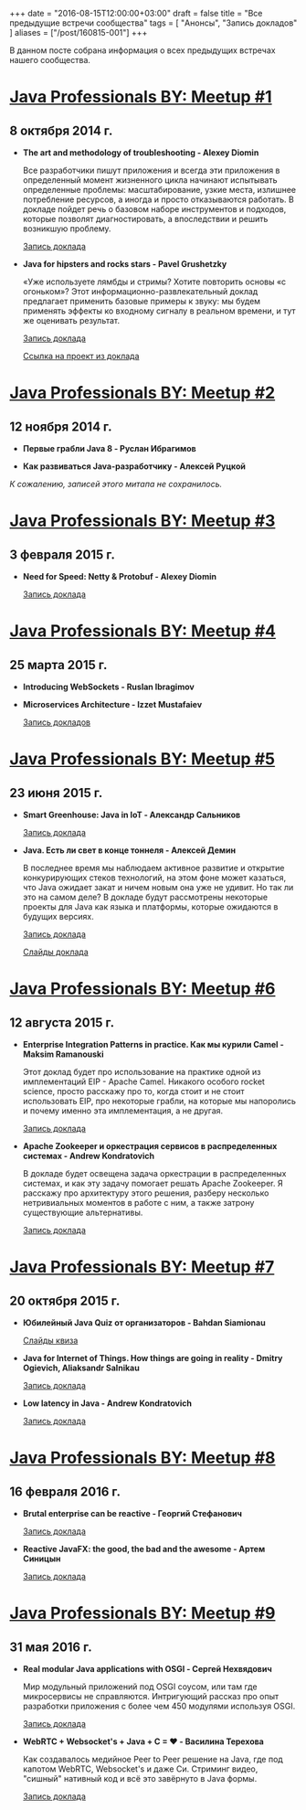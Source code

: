 +++
date = "2016-08-15T12:00:00+03:00"
draft = false
title = "Все предыдущие встречи сообщества"
tags = [
	"Анонсы",
	"Запись докладов"
]
aliases = ["/post/160815-001"]
+++

В данном посте собрана информация о всех предыдущих встречах нашего сообщества.

<!--more-->

[Java Professionals BY: Meetup #1](https://www.facebook.com/events/1509539712618583)
======

8 октября 2014 г.
------

* __The art and methodology of troubleshooting - Alexey Diomin__

	Все разработчики пишут приложения и всегда эти приложения в определенный момент жизненного цикла начинают испытывать определенные проблемы: масштабирование, узкие места, излишнее потребление ресурсов, а иногда и просто отказываются работать. В докладе пойдет речь о базовом наборе инструментов и подходов, которые позволят диагностировать, а впоследствии и решить возникшую проблему.

	[Запись доклада](https://www.youtube.com/watch?v=5kYr1L7tXSc)

* __Java for hipsters and rocks stars - Pavel Grushetzky__

	«Уже используете лямбды и стримы? Хотите повторить основы «с огоньком»?
	Этот информационно-развлекательный доклад предлагает применить базовые примеры к звуку: мы будем применять эффекты ко входному сигналу в реальном времени, и тут же оценивать результат.

	[Запись доклада](https://www.youtube.com/watch?v=FZWusj88Rlo)

	[Ссылка на проект из доклада](https://github.com/pagrus7/java-for-rockstars/)

[Java Professionals BY: Meetup #2](https://www.facebook.com/events/892764940748167)
======

12 ноября 2014 г.
------

* __Первые грабли Java 8 - Руслан Ибрагимов__

* __Как развиваться Java-разработчику - Алексей Руцкой__

_К сожалению, записей этого митапа не сохранилось._

[Java Professionals BY: Meetup #3](https://www.facebook.com/events/1595884820634841)
======

3 февраля 2015 г.
------

* __Need for Speed: Netty & Protobuf - Alexey Diomin__

	[Запись доклада](https://www.youtube.com/watch?v=VxtbVerYmII)

[Java Professionals BY: Meetup #4](https://www.facebook.com/events/788805571203192)
======

25 марта 2015 г.
------

* __Introducing WebSockets - Ruslan Ibragimov__

* __Microservices Architecture - Izzet Mustafaiev__

	[Запись докладов](https://www.youtube.com/watch?v=maY6xB4fwqc)

[Java Professionals BY: Meetup #5](https://www.facebook.com/events/1650848985133132)
======

23 июня 2015 г.
------

* __Smart Greenhouse: Java in IoT - Александр Сальников__

	[Запись доклада](https://www.youtube.com/watch?v=BmkwTsT25rM)

* __Java. Есть ли свет в конце тоннеля - Алексей Демин__

	В последнее время мы наблюдаем активное развитие и открытие конкурирующих стеков технологий, на этом фоне может казаться, что Java ожидает закат и ничем новым она уже не удивит. Но так ли это на самом деле? В докладе будут рассмотрены некоторые проекты для Java как языка и платформы, которые ожидаются в будущих версиях.

	[Запись доклада](https://www.youtube.com/watch?v=k8_zAXmeo1s)

	[Слайды доклада](http://www.slideshare.net/alexeydemin9/java-49779616)

[Java Professionals BY: Meetup #6](https://www.facebook.com/events/1472923586336205)
======

12 августа 2015 г.
------

* __Enterprise Integration Patterns in practice. Как мы курили Camel - Maksim Ramanouski__

	Этот доклад будет про использование на практике одной из имплементаций EIP - Apache Camel. Никакого особого rocket science, просто расскажу про то, когда стоит и не стоит использовать EIP, про некоторые грабли, на которые мы напоролись и почему именно эта имплементация, а не другая.

	[Запись доклада](https://www.youtube.com/watch?v=HVjm-kKY2EA)

* __Apache Zookeeper и оркестрация сервисов в распределенных системах - Andrew Kondratovich__

	В докладе будет освещена задача оркестрации в распределенных системах, и как эту задачу помогает решать Apache Zookeeper. Я расскажу про архитектуру этого решения, разберу несколько нетривиальных моментов в работе с ним, а также затрону существующие альтернативы.

	[Запись доклада](https://www.youtube.com/watch?v=G3ZF6GJthhk)

[Java Professionals BY: Meetup #7](https://www.facebook.com/events/1502851573364899)
======

20 октября 2015 г.
------

* __Юбилейный Java Quiz от организаторов - Bahdan Siamionau__

	[Слайды квиза](http://www.slideshare.net/BahdanSiamionau/java-professionals-community-by-meetup-quiz-october-2015)

* __Java for Internet of Things. How things are going in reality - Dmitry Ogievich, Aliaksandr Salnikau__

	[Запись доклада](https://www.youtube.com/watch?v=BpsrDJzlFeo)

* __Low latency in Java - Andrew Kondratovich__

	[Запись доклада](https://www.youtube.com/watch?v=w84OCea4Erc)

[Java Professionals BY: Meetup #8](https://www.facebook.com/events/1682509135338180)
======

16 февраля 2016 г.
------

* __Brutal enterprise can be reactive - Георгий Стефанович__

	[Запись доклада](https://www.youtube.com/watch?v=T_Roj1YYzY0)

* __Reactive JavaFX: the good, the bad and the awesome - Артем Синицын__

	[Запись доклада](https://www.youtube.com/watch?v=XdO-VhUHb1M)

[Java Professionals BY: Meetup #9](https://www.facebook.com/events/940032022762180)
======

31 мая 2016 г.
------

* __Real modular Java applications with OSGI - Сергей Нехвядович__

	Мир модульный приложений под OSGI соусом, или там где микросервисы не справляются. Интригующий рассказ про опыт разработки приложения с более чем 450 модулями используя OSGI.

	[Запись доклада](https://www.youtube.com/watch?v=DJRoKd9I9X8)

* __WebRTC + Websocket's + Java + C = ♥ - Василина Терехова__

	Как создавалось медийное Peer to Peer решение на Java, где под капотом WebRTC, Websocket's и даже Си. Стриминг видео, "сишный" нативный код и всё это завёрнуто в Java формы.

	[Запись доклада](https://www.youtube.com/watch?v=hhWAA4aeJbc)
